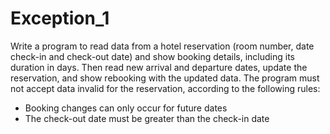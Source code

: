 # Exception_1
Write a program to read data from a hotel reservation (room number, date
check-in and check-out date) and show booking details, including its duration in
days. Then read new arrival and departure dates, update the reservation, and show
rebooking with the updated data. The program must not accept data
invalid for the reservation, according to the following rules:
- Booking changes can only occur for future dates
- The check-out date must be greater than the check-in date
